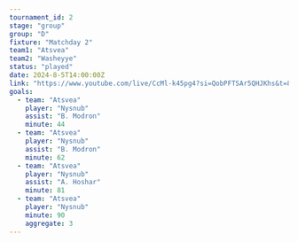 ```yaml
---
tournament_id: 2
stage: "group"
group: "D"
fixture: "Matchday 2"
team1: "Atsvea"
team2: "Washeyye"
status: "played"
date: 2024-8-5T14:00:00Z
link: "https://www.youtube.com/live/CcMl-k45pg4?si=QobPFTSAr5QHJKhs&t=8881"
goals:
  - team: "Atsvea"
    player: "Nysnub"
    assist: "B. Modron"
    minute: 44
  - team: "Atsvea"
    player: "Nysnub"
    assist: "B. Modron"
    minute: 62
  - team: "Atsvea"
    player: "Nysnub"
    assist: "A. Hoshar"
    minute: 81
  - team: "Atsvea"
    player: "Nysnub"
    minute: 90
    aggregate: 3
---
```


